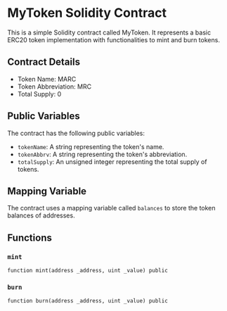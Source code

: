 # MyToken Solidity Contract

This is a simple Solidity contract called MyToken. It represents a basic ERC20 token implementation with functionalities to mint and burn tokens.

## Contract Details

- Token Name: MARC
- Token Abbreviation: MRC
- Total Supply: 0

## Public Variables

The contract has the following public variables:

- `tokenName`: A string representing the token's name.
- `tokenAbbrv`: A string representing the token's abbreviation.
- `totalSupply`: An unsigned integer representing the total supply of tokens.

## Mapping Variable

The contract uses a mapping variable called `balances` to store the token balances of addresses.

## Functions

### `mint`

```solidity
function mint(address _address, uint _value) public

```
### `burn`
```solidity
function burn(address _address, uint _value) public
